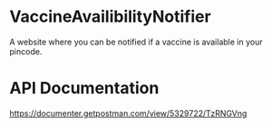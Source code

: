 # VaccineAvailibilityNotifier

A website where you can be notified if a vaccine is available in your pincode. 

# API Documentation
https://documenter.getpostman.com/view/5329722/TzRNGVng